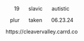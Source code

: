 

  <p align="center">
  19 ⠀⠀slavic ⠀⠀autistic
  </p>
  <p align="center">
  plur ⠀⠀taken ⠀⠀06.23.24
  </p>
  <p align="center">
  https://cleavervalley.carrd.co
  </p>

